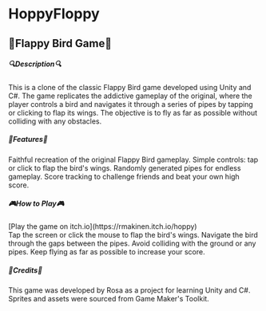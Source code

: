 # HoppyFloppy

<h2>🐤Flappy Bird Game🐤</h2>

<h5>🔍Description🔍</h5>
This is a clone of the classic Flappy Bird game developed using Unity and C#. The game replicates the addictive gameplay of the original, where the player controls a bird and navigates it through a series of pipes by tapping or clicking to flap its wings. The objective is to fly as far as possible without colliding with any obstacles.

<h5>🚀Features🚀</h5>
Faithful recreation of the original Flappy Bird gameplay.
Simple controls: tap or click to flap the bird's wings.
Randomly generated pipes for endless gameplay.
Score tracking to challenge friends and beat your own high score.

<h5>🎮How to Play🎮</h5>
[Play the game on itch.io](https://rmakinen.itch.io/hoppy)<br>
Tap the screen or click the mouse to flap the bird's wings.
Navigate the bird through the gaps between the pipes.
Avoid colliding with the ground or any pipes.
Keep flying as far as possible to increase your score.
  
<h5>🙏Credits🙏</h5>
This game was developed by Rosa as a project for learning Unity and C#.
Sprites and assets were sourced from Game Maker's Toolkit.
